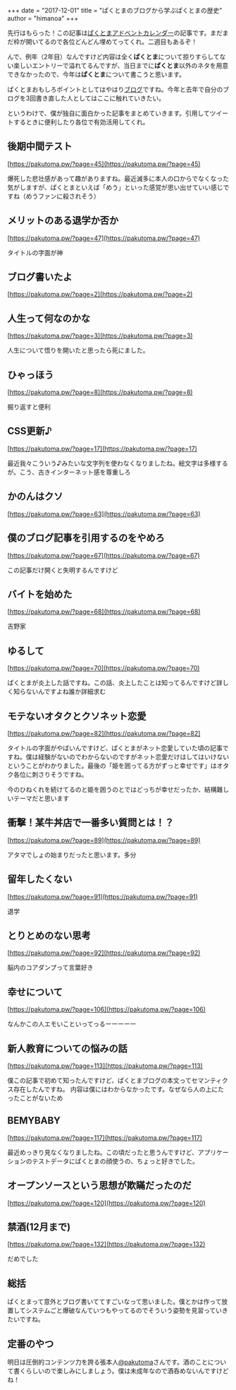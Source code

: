 +++
date = "2017-12-01"
title = "ぱくとまのブログから学ぶぱくとまの歴史"
author = "himanoa"
+++

先行はもらった！この記事は[ぱくとまアドベントカレンダー](https://adventar.org/calendars/2104)の記事です。まだまだ枠が開いてるので各位どんどん埋めてってくれ。二週目もあるぞ！

んで、例年（2年目）なんですけど内容は全く**ぱくとま**について掠りすらしてない楽しいエントリーで溢れてるんですが、当日までに**ぱくとま**以外のネタを用意できなかったので、今年は**ぱくとま**について書こうと思います。

ぱくとまおもしろポイントとしてはやはり[ブログ](https://pakutoma.pw/)ですね。今年と去年で自分のブログを3回書き直した人としてはここに触れていきたい。

というわけで、僕が独自に面白かった記事をまとめていきます。引用してツイートするときに便利したり各位で有効活用してくれ。


## 後期中間テスト

[https://pakutoma.pw/?page=45](https://pakutoma.pw/?page=45)

爆死した悲壮感があって趣がありますね。最近滅多に本人の口からでなくなった気がしますが、ぱくとまといえば「めう」といった感覚が思い出せていい感じですね（めうファンに殺されそう）

## メリットのある退学か否か

[https://pakutoma.pw/?page=47](https://pakutoma.pw/?page=47)

タイトルの字面が神

## ブログ書いたよ

[https://pakutoma.pw/?page=2](https://pakutoma.pw/?page=2)

## 人生って何なのかな

[https://pakutoma.pw/?page=3](https://pakutoma.pw/?page=3)

人生について悟りを開いたと思ったら死にました。

## ひゃっほう

[https://pakutoma.pw/?page=8](https://pakutoma.pw/?page=8)

掘り返すと便利

## CSS更新♪

[https://pakutoma.pw/?page=17](https://pakutoma.pw/?page=17)

最近我々こういう♪みたいな文字列を使わなくなりましたね。絵文字は多様するが。こう、古きインターネット感を尊重しろ

## かのんはクソ

[https://pakutoma.pw/?page=63](https://pakutoma.pw/?page=63)


## 僕のブログ記事を引用するのをやめろ

[https://pakutoma.pw/?page=67](https://pakutoma.pw/?page=67)

この記事だけ開くと失明するんですけど

## バイトを始めた

[https://pakutoma.pw/?page=68](https://pakutoma.pw/?page=68)

吉野家

## ゆるして

[https://pakutoma.pw/?page=70](https://pakutoma.pw/?page=70)

ぱくとまが炎上した話ですね。この話、炎上したことは知ってるんですけど詳しく知らないんですよね誰か詳細求む

## モテないオタクとクソネット恋愛

[https://pakutoma.pw/?page=82](https://pakutoma.pw/?page=82]

タイトルの字面がやばいんですけど、ぱくとまがネット恋愛していた頃の記事ですね。僕は経験がないのでわからないのですがネット恋愛だけはしてはいけないということがわかりました。最後の「姫を囲ってる方がずっと幸せです」はオタク各位に刺さりそうですね。

今のひねくれを続けてるのと姫を囲うのとではどっちが幸せだったか、結構難しいテーマだと思います

## 衝撃！某牛丼店で一番多い質問とは！？

[https://pakutoma.pw/?page=89](https://pakutoma.pw/?page=89)

アタマでしょの始まりだったと思います。多分

## 留年したくない

[https://pakutoma.pw/?page=91](https://pakutoma.pw/?page=91)

退学

## とりとめのない思考

[https://pakutoma.pw/?page=92](https://pakutoma.pw/?page=92)

脳内のコアダンプって言葉好き

## 幸せについて

[https://pakutoma.pw/?page=106](https://pakutoma.pw/?page=106)

なんかこの人エモいこといってっるーーーーー

## 新人教育についての悩みの話

[https://pakutoma.pw/?page=113](https://pakutoma.pw/?page=113)

僕この記事で初めて知ったんですけど、ぱくとまブログの本文ってセマンティクス存在したんですね。
内容は僕にはわからなかったです。なぜなら人の上にたったことがないため

## BEMYBABY

[https://pakutoma.pw/?page=117](https://pakutoma.pw/?page=117)

最近めっきり見なくなりましたね。この頃だったと思うんですけど、アプリケーションのテストデータにぱくとまの顔使うの、ちょっと好きでした。

## オープンソースという思想が欺瞞だったのだ

[https://pakutoma.pw/?page=120](https://pakutoma.pw/?page=120)

## 禁酒(12月まで)

[https://pakutoma.pw/?page=132](https://pakutoma.pw/?page=132)

だめでした

## 総括

ぱくとまって意外とブログ書いててすごいなって思いました。僕とかは作って放置してシステムごと爆破なんていつもやってるのでそういう姿勢を見習っていきたいですね。

## 定番のやつ

明日は圧倒的コンテンツ力を誇る張本人[@pakutoma](https://twitter.com/pakutoma)さんです。酒のことについて書くらしいので楽しみにしましょう。僕は未成年なので酒呑めないんですけどね！
